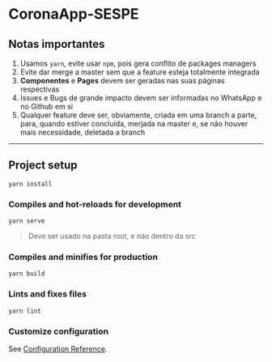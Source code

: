 # CoronaApp-SESPE

## Notas importantes
1. Usamos `yarn`, evite usar `npm`, pois gera conflito de packages managers
2. Evite dar merge a master sem que a feature esteja totalmente integrada
3. __Componentes__ e __Pages__ devem ser geradas nas suas páginas respectivas
4. Issues e Bugs de grande impacto devem ser informadas no WhatsApp e no Github em si
5. Qualquer feature deve ser, obviamente, criada em uma branch a parte, para, quando estiver concluída, merjada na master e, se não houver mais necessidade, deletada a branch
---

## Project setup
```
yarn install
```

### Compiles and hot-reloads for development
```
yarn serve
```
>Deve ser usado na pasta root, e não dentro da src

### Compiles and minifies for production
```
yarn build
```

### Lints and fixes files
```
yarn lint
```

### Customize configuration
See [Configuration Reference](https://cli.vuejs.org/config/).
